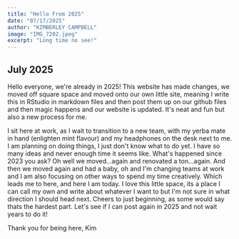 ```yaml
---
title: "Hello From 2025"
date: "07/17/2025"
author: "KIMBERLEY CAMPBELL"
image: "IMG_7202.jpeg"
excerpt: "Long time no see!"
---
```



## July 2025

Hello everyone, we're already in 2025! 
This website has made changes, we moved off square space and moved onto our own little site, meaning I write this in RStudio in markdown files and then post them up on our github files and then magic happens and our website is updated. It's neat and fun but also a new process for me. 

I sit here at work, as I wait to transition to a new team, with my yerba mate in hand (enlighten mint flavour) and my headphones on the desk next to me. I am planning on doing things, I just don't know what to do yet. I have so many ideas and never enough time it seems like. What's happened since 2023 you ask? Oh well we moved...again and renovated a ton...again. And then we moved again and had a baby, oh and I'm changing teams at work and I am also focusing on other ways to spend my time creatively. Which leads me to here, and here I am today. I love this little space, its a place I can call my own and write about whatever I want to but I'm not sure in what direction I should head next. Cheers to just beginning, as some would say thats the hardest part. Let's see if I can post again in 2025 and not wait years to do it! 

Thank you for being here, 
Kim 
